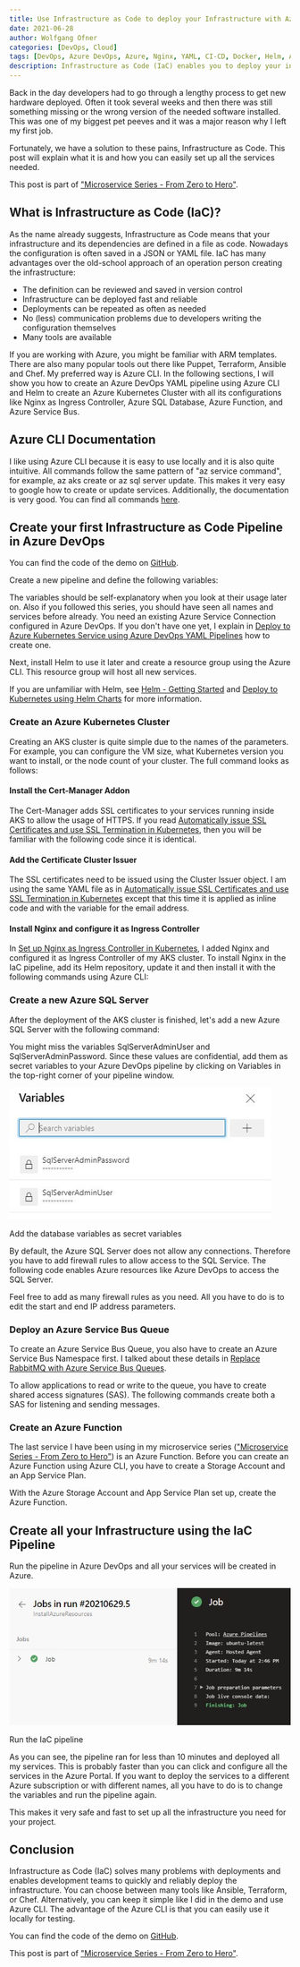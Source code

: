 ```yaml
---
title: Use Infrastructure as Code to deploy your Infrastructure with Azure DevOps
date: 2021-06-28
author: Wolfgang Ofner
categories: [DevOps, Cloud]
tags: [DevOps, Azure DevOps, Azure, Nginx, YAML, CI-CD, Docker, Helm, AKS, Kubernetes, IaC]
description: Infrastructure as Code (IaC) enables you to deploy your infrastructure fast and reliable and helps to increase the quality of the deployments.
---
```


Back in the day developers had to go through a lengthy process to get new hardware deployed. Often it took several weeks and then there was still something missing or the wrong version of the needed software installed. This was one of my biggest pet peeves and it was a major reason why I left my first job.

Fortunately, we have a solution to these pains, Infrastructure as Code. This post will explain what it is and how you can easily set up all the services needed.

This post is part of ["Microservice Series - From Zero to Hero"](/microservice-series-from-zero-to-hero).

## What is Infrastructure as Code (IaC)?

As the name already suggests, Infrastructure as Code means that your infrastructure and its dependencies are defined in a file as code. Nowadays the configuration is often saved in a JSON or YAML file. IaC has many advantages over the old-school approach of an operation person creating the infrastructure:

- The definition can be reviewed and saved in version control
- Infrastructure can be deployed fast and reliable
- Deployments can be repeated as often as needed
- No (less) communication problems due to developers writing the configuration themselves
- Many tools are available

If you are working with Azure, you might be familiar with ARM templates. There are also many popular tools out there like Puppet, Terraform, Ansible and Chef. My preferred way is Azure CLI. In the following sections, I will show you how to create an Azure DevOps YAML pipeline using Azure CLI and Helm to create an Azure Kubernetes Cluster with all its configurations like Nginx as Ingress Controller, Azure SQL Database, Azure Function, and Azure Service Bus.

## Azure CLI Documentation

I like using Azure CLI because it is easy to use locally and it is also quite intuitive. All commands follow the same pattern of "az service command", for example, az aks create or az sql server update. This makes it very easy to google how to create or update services. Additionally, the documentation is very good. You can find all commands <a href="https://docs.microsoft.com/en-us/cli/azure/reference-index?view=azure-cli-latest" target="_blank" rel="noopener noreferrer">here</a>. 

## Create your first Infrastructure as Code Pipeline in Azure DevOps

You can find the code of the demo on <a href="https://github.com/WolfgangOfner/MicroserviceDemo" target="_blank" rel="noopener noreferrer">GitHub</a>.

Create a new pipeline and define the following variables:

<script src="https://gist.github.com/WolfgangOfner/4c008011147ad58560e38d151091f025.js"></script>

The variables should be self-explanatory when you look at their usage later on. Also if you followed this series, you should have seen all names and services before already. You need an existing Azure Service Connection configured in Azure DevOps. If you don't have one yet, I explain in [Deploy to Azure Kubernetes Service using Azure DevOps YAML Pipelines](/deploy-kubernetes-azure-devops/#create-a-service-connection-in-azure-devops) how to create one.

Next, install Helm to use it later and create a resource group using the Azure CLI. This resource group will host all new services. 

<script src="https://gist.github.com/WolfgangOfner/d04b083e667c4471ae665e05a0427091.js"></script>

If you are unfamiliar with Helm, see [Helm - Getting Started](/helm-getting-started) and [Deploy to Kubernetes using Helm Charts](/deploy-kubernetes-using-helm) for more information.

### Create an Azure Kubernetes Cluster

Creating an AKS cluster is quite simple due to the names of the parameters. For example, you can configure the VM size, what Kubernetes version you want to install, or the node count of your cluster. The full command looks as follows:

<script src="https://gist.github.com/WolfgangOfner/404ffb1a00477da4dea5c062d57e3586.js"></script>

#### Install the Cert-Manager Addon

The Cert-Manager adds SSL certificates to your services running inside AKS to allow the usage of HTTPS. If you read [Automatically issue SSL Certificates and use SSL Termination in Kubernetes](/automatically-issue-ssl-certificates-and-use-ssl-termination-in-kubernetes), then you will be familiar with the following code since it is identical.

<script src="https://gist.github.com/WolfgangOfner/7176f6e951717697d165f272f1ae5e00.js"></script>

#### Add the Certificate Cluster Issuer

The SSL certificates need to be issued using the Cluster Issuer object. I am using the same YAML file as in [Automatically issue SSL Certificates and use SSL Termination in Kubernetes](/automatically-issue-ssl-certificates-and-use-ssl-termination-in-kubernetes) except that this time it is applied as inline code and with the variable for the email address.

<script src="https://gist.github.com/WolfgangOfner/08f4aa0160702ea68bd4932b7068b895.js"></script>

#### Install Nginx and configure it as Ingress Controller

In [Set up Nginx as Ingress Controller in Kubernetes](/setup-nginx-ingress-controller-kubernetes), I added Nginx and configured it as Ingress Controller of my AKS cluster. To install Nginx in the IaC pipeline, add its Helm repository, update it and then install it with the following commands using Azure CLI:

<script src="https://gist.github.com/WolfgangOfner/fad23a93de550bc27e13cd49558793a8.js"></script>

### Create a new Azure SQL Server

After the deployment of the AKS cluster is finished, let's add a new Azure SQL Server with the following command:

<script src="https://gist.github.com/WolfgangOfner/77eff33e4b0ef026697b3175bd62e0d9.js"></script>

You might miss the variables SqlServerAdminUser and SqlServerAdminPassword. Since these values are confidential, add them as secret variables to your Azure DevOps pipeline by clicking on Variables in the top-right corner of your pipeline window. 

<div class="col-12 col-sm-10 aligncenter">
  <a href="/assets/img/posts/2021/06/Add-the-database-variables-as-secret-variables.jpg"><img loading="lazy" src="/assets/img/posts/2021/06/Add-the-database-variables-as-secret-variables.jpg" alt="Add the database variables as secret variables" /></a>
  
  <p>
   Add the database variables as secret variables
  </p>
</div>

By default, the Azure SQL Server does not allow any connections. Therefore you have to add firewall rules to allow access to the SQL Service. The following code enables Azure resources like Azure DevOps to access the SQL Server. 

<script src="https://gist.github.com/WolfgangOfner/0561b8ae25e02484d2c53aa1e7ff9581.js"></script>

Feel free to add as many firewall rules as you need. All you have to do is to edit the start and end IP address parameters.

### Deploy an Azure Service Bus Queue

To create an Azure Service Bus Queue, you also have to create an Azure Service Bus Namespace first. I talked about these details in [Replace RabbitMQ with Azure Service Bus Queues](/replace-rabbitmq-azure-service-bus-queue).

<script src="https://gist.github.com/WolfgangOfner/df73e1d50da81bd4c77d5c741d8b7146.js"></script>

To allow applications to read or write to the queue, you have to create shared access signatures (SAS). The following commands create both a SAS for listening and sending messages.

<script src="https://gist.github.com/WolfgangOfner/71c0a1139bc53ecc5eb5b30a340391d6.js"></script>

### Create an Azure Function

The last service I have been using in my microservice series (["Microservice Series - From Zero to Hero"](/microservice-series-from-zero-to-hero)) is an Azure Function. Before you can create an Azure Function using Azure CLI, you have to create a Storage Account and an App Service Plan.

<script src="https://gist.github.com/WolfgangOfner/62243241c2a3bef5d41b6ce31f14b6cc.js"></script>

With the Azure Storage Account and App Service Plan set up, create the Azure Function.

<script src="https://gist.github.com/WolfgangOfner/0a73b0e93a0b5503e98e15056cb8a694.js"></script>

## Create all your Infrastructure using the IaC Pipeline

Run the pipeline in Azure DevOps and all your services will be created in Azure. 

<div class="col-12 col-sm-10 aligncenter">
  <a href="/assets/img/posts/2021/06/Run-the-IaC-pipeline.jpg"><img loading="lazy" src="/assets/img/posts/2021/06/Run-the-IaC-pipeline.jpg" alt="Run the IaC pipeline" /></a>
  
  <p>
   Run the IaC pipeline
  </p>
</div>

As you can see, the pipeline ran for less than 10 minutes and deployed all my services. This is probably faster than you can click and configure all the services in the Azure Portal. If you want to deploy the services to a different Azure subscription or with different names, all you have to do is to change the variables and run the pipeline again.

This makes it very safe and fast to set up all the infrastructure you need for your project.

## Conclusion

Infrastructure as Code (IaC) solves many problems with deployments and enables development teams to quickly and reliably deploy the infrastructure. You can choose between many tools like Ansible, Terraform, or Chef. Alternatively, you can keep it simple like I did in the demo and use Azure CLI. The advantage of the Azure CLI is that you can easily use it locally for testing. 

You can find the code of the demo on <a href="https://github.com/WolfgangOfner/MicroserviceDemo" target="_blank" rel="noopener noreferrer">GitHub</a>.

This post is part of ["Microservice Series - From Zero to Hero"](/microservice-series-from-zero-to-hero).
